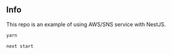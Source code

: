 ## Info

This repo is an example of using AWS/SNS service with NestJS.

```bash
yarn
```

```bash
next start
```
